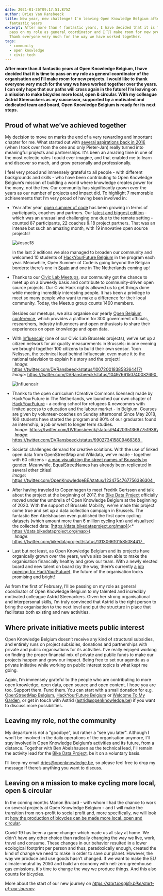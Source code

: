 ```yaml
---
date: 2021-01-26T09:17:51.875Z
author: Dries Van Ransbeeck
title: New year, new challenge! I’m leaving Open Knowledge Belgium after 4
  fantastic years
excerpt: After more than 4 fantastic years, I have decided that it is time to
  pass on my role as general coordinator and I’ll make room for new projects.
  Thank everyone very much for the way we have worked together.
tags:
  - community
  - open knowledge
  - civic tech
---
```

**After more than 4 fantastic years at Open Knowledge Belgium, I have decided that it is time to pass on my role as general coordinator of the organisation and I’ll make room for new projects. I would like to thank everyone very much for the way we have worked together over the years. I can only hope that our paths will cross again in the future! I’m leaving on a mission to make bicycles more local, open & circular. With my colleague Astrid Steenackers as my successor, supported by a motivated and dedicated team and board, Open Knowledge Belgium is ready for its next steps.**

## **Proud of what we’ve achieved together**

My decision to move on marks the end of a very rewarding and important chapter for me. What started out with [several aspirations back in 2016](https://openknowledge.be/2016/09/28/a-new-challenge-for-me-is-a-new-opportunity-for-open-knowledge-belgium) (when I took over from the one and only Pieter-Jan) really turned into meaningful projects and partnerships. It's been an amazing time in one of the most eclectic roles I could ever imagine, and that enabled me to learn and discover so much, and grow personally and professionally.

I feel very proud and immensely grateful to all people - with different backgrounds and skills - who have been contributing to Open Knowledge Belgium’s mission of building a world where knowledge creates power for the many, not the few. Our community has significantly grown over the years as our number of projects and impact did. To highlight 7 memorable achievements that I’m very proud of having been involved in:

* Year after year, [open summer of code](https://osoc.be/) has been growing in terms of participants, coaches and partners. Our [latest and biggest edition](https://osoc.be/editions/2020) - which was an unusual and challenging one due to the remote setting - counted 87 participants, 22 coaches & 18 project partners. That was an intense but such an amazing month, with 19 innovative open source projects!

  ![#osoc18](osoc18.jpg "open summer of code 2018")

  In the last 2 editions we also managed to broaden our community and welcomed 10 students of [HackYourFuture Belgium](https://hackyourfuture.be/) in the program each year. Meanwhile, Open Summer of Code is going beyond the Belgian borders: there’s one in [Spain](https://summerofcode.es/) and one in The Netherlands coming up!  
* Thanks to our [Civic Lab Meetups](https://www.meetup.com/Civic-Lab-brussels/), our community got the chance to meet up on a biweekly basis and contribute to community-driven open source projects. Our Civic Hack nights allowed us to get things done while meeting incredibly interesting people. It has been a privilege to meet so many people who want to make a difference for their local community. Today, the Meetup group counts 1460 members.\
    \
  Besides our meetups, we also organise our yearly [Open Belgium conference](https://2021.openbelgium.be/), which provides a platform for 300 government officials, researchers, industry influencers and open enthusiasts to share their experiences on open knowledge and open data.  
* With [Influencair](https://influencair.be/) (one of our Civic Lab Brussels projects), we’ve set up a citizen network for air quality measurements in Brussels: in one evening we brought together 100 citizens to build their own sensor. Toon Nelissen, the technical lead behind Influencair, even made it to the national television to explain his story and the project!\
    *Image*: https://twitter.com/DVRansbeeck/status/1007200183858364417\
    *Image*: https://twitter.com/DVRansbeeck/status/1049766150740082690 

  ![Influencair](influencair.jpg "Influencair night")


* Thanks to the open curriculum (Creative Commons licensed) made by HackYourFuture in The Netherlands, we launched our own chapter of [HackYourFuture](https://hackyourfuture.be/) - a coding school for refugees & newcomers with limited access to education and the labour market - in Belgium. Courses are given by volunteer-coaches on Sunday afternoons! Since May 2018, 160 students have started the program and 80% of our graduates found an internship, a job or went to longer term studies.\
    *Image*: https://twitter.com/DVRansbeeck/status/944203513667751936\
    *Image*: https://twitter.com/DVRansbeeck/status/990273415809466368  
* Societal challenges demand for creative solutions. With the use of linked open data from OpenStreetMap and Wikidata, we've made - together with 60 citizens - [a map visualizing the street names of Brussels by gender](https://equalstreetnames.brussels/). Meanwhile, [EqualStreetNames](https://equalstreetnames.be/) has already been replicated in several other cities!\
  *image*: https://twitter.com/OpenKnowledgeBE/status/1234754767756386304  
* After having traveled to Copenhagen to meet Fredrik Gertssen and talk about the project at the beginning of 2017, the [Bike Data Project](https://www.bikedataproject.org/) officially moved under the umbrella of Open Knowledge Belgium at the beginning of 2020. With the support of Brussels Mobility, we’ve made this project come true and set up a data collection campaign in Brussels. The fantastic Ben Abelshausen even published the first open cycling datasets (which amount more than 6 million cycling km) and visualised the collected data: [https://data.bikedataproject.org/map](<* https://data.bikedataproject.org/map>).\
    *Image*: https://twitter.com/bikedataproject/status/1313066101585084417  
* Last but not least, as Open Knowledge Belgium and its projects have organically grown over the years, we’ve also been able to make the organisation financially healthy and grow our team. With a newly elected board and new talent on board (by the way, there’s currently [a job opening for HackYourFuture](https://openknowledge.be/2021/01/12/partnership-communications-coordinator-at-hackyourfuture-belgium)), the future of the organisation looks promising and bright!

As from the first of February, I’ll be passing on my role as general coordinator of Open Knowledge Belgium to my talented and incredibly motivated colleague Astrid Steenackers. Given her strong organisational and interpersonal skills, I’m truly convinced that Astrid is the right person to bring the organisation to the next level and put the structure in place that facilitates both existing and new activities.

## **Where private initiative meets public interest**

Open Knowledge Belgium doesn’t receive any kind of structural subsidies, and entirely runs on project subsidies, donations and partnerships with private and public organisations for its activities. I’ve really enjoyed working on finding the proper financial mix of private and public funds to make our projects happen and grow our impact. Being free to set our agenda as a private initiative while working on public interest topics is what kept me going.

Again, I’m immensely grateful to the people who are contributing to more open knowledge, open data, open source and open content. I hope you are too. Support them. Fund them. You can start with a small donation for e.g. [OpenStreetMap Belgium](https://openstreetmap.be/en/support.html), [HackYourFuture Belgium](https://hackyourfuture.be/) or [Welcome To My Garden](https://opencollective.com/welcometomygarden), or get in touch with Astrid (astrid@openknowledge.be) if you want to discuss more possibilities.

## **Leaving my role, not the community**

My departure is not a "goodbye", but rather a "see you later". Although I won’t be involved in the daily operations of the organisation anymore, I’ll stay involved in Open Knowledge Belgium’s activities and its future, from a distance. Together with Ben Abelshausen as the technical lead, I'll remain the activity lead for the [Bike Data Project](https://www.bikedataproject.org/), be it on a voluntary basis.

I’ll keep my email dries@openknowledge.be, so please feel free to drop my message if there’s anything you want to discuss.

## **Leaving on a mission to make cycling more local, open & circular**

In the coming months Manon Brulard - with whom I had the chance to work on several projects at Open Knowledge Belgium - and I will make the transition from non-profit to social profit and, more specifically, we will look at [how the production of bicycles can be made more local, open and circular](start.longlife.bike).

Covid-19 has been a game changer which made us all stay at home. We didn't have any other choice than radically changing the way we live, work, travel and consume. These changes in our behavior resulted in a lower ecological footprint per person and thus, paradoxically enough, created the kind of change we need to make in order to save our planet. However, the way we produce and use goods hasn't changed. If we want to make the EU climate-neutral by 2050 and build an economy with net-zero greenhouse gas emissions, it's time to change the way we produce things. And this also counts for bicycles.

More about the start of our new journey on *<https://start.longlife.bike/start-of-our-journey>*.